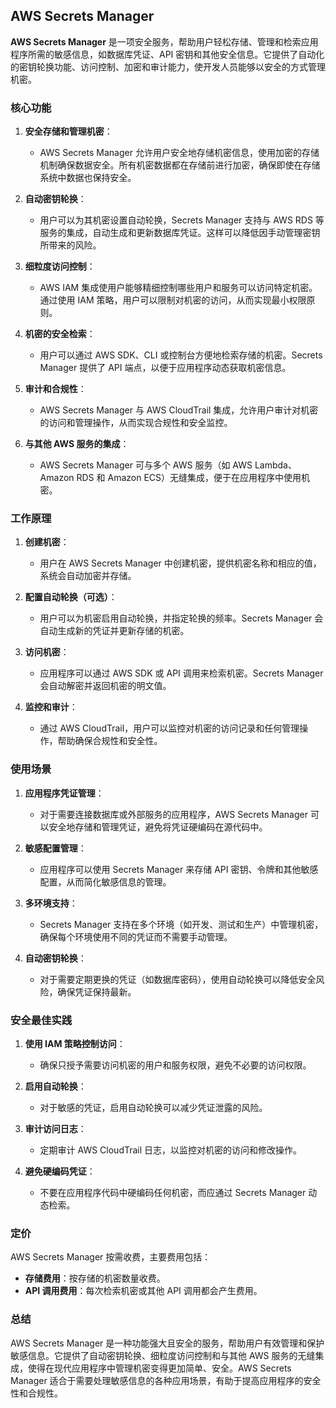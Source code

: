 ## AWS Secrets Manager

**AWS Secrets Manager** 是一项安全服务，帮助用户轻松存储、管理和检索应用程序所需的敏感信息，如数据库凭证、API 密钥和其他安全信息。它提供了自动化的密钥轮换功能、访问控制、加密和审计能力，使开发人员能够以安全的方式管理机密。

### 核心功能

1. **安全存储和管理机密**：
   - AWS Secrets Manager 允许用户安全地存储机密信息，使用加密的存储机制确保数据安全。所有机密数据都在存储前进行加密，确保即使在存储系统中数据也保持安全。

2. **自动密钥轮换**：
   - 用户可以为其机密设置自动轮换，Secrets Manager 支持与 AWS RDS 等服务的集成，自动生成和更新数据库凭证。这样可以降低因手动管理密钥所带来的风险。

3. **细粒度访问控制**：
   - AWS IAM 集成使用户能够精细控制哪些用户和服务可以访问特定机密。通过使用 IAM 策略，用户可以限制对机密的访问，从而实现最小权限原则。

4. **机密的安全检索**：
   - 用户可以通过 AWS SDK、CLI 或控制台方便地检索存储的机密。Secrets Manager 提供了 API 端点，以便于应用程序动态获取机密信息。

5. **审计和合规性**：
   - AWS Secrets Manager 与 AWS CloudTrail 集成，允许用户审计对机密的访问和管理操作，从而实现合规性和安全监控。

6. **与其他 AWS 服务的集成**：
   - AWS Secrets Manager 可与多个 AWS 服务（如 AWS Lambda、Amazon RDS 和 Amazon ECS）无缝集成，便于在应用程序中使用机密。

### 工作原理

1. **创建机密**：
   - 用户在 AWS Secrets Manager 中创建机密，提供机密名称和相应的值，系统会自动加密并存储。

2. **配置自动轮换（可选）**：
   - 用户可以为机密启用自动轮换，并指定轮换的频率。Secrets Manager 会自动生成新的凭证并更新存储的机密。

3. **访问机密**：
   - 应用程序可以通过 AWS SDK 或 API 调用来检索机密。Secrets Manager 会自动解密并返回机密的明文值。

4. **监控和审计**：
   - 通过 AWS CloudTrail，用户可以监控对机密的访问记录和任何管理操作，帮助确保合规性和安全性。

### 使用场景

1. **应用程序凭证管理**：
   - 对于需要连接数据库或外部服务的应用程序，AWS Secrets Manager 可以安全地存储和管理凭证，避免将凭证硬编码在源代码中。

2. **敏感配置管理**：
   - 应用程序可以使用 Secrets Manager 来存储 API 密钥、令牌和其他敏感配置，从而简化敏感信息的管理。

3. **多环境支持**：
   - Secrets Manager 支持在多个环境（如开发、测试和生产）中管理机密，确保每个环境使用不同的凭证而不需要手动管理。

4. **自动密钥轮换**：
   - 对于需要定期更换的凭证（如数据库密码），使用自动轮换可以降低安全风险，确保凭证保持最新。

### 安全最佳实践

1. **使用 IAM 策略控制访问**：
   - 确保只授予需要访问机密的用户和服务权限，避免不必要的访问权限。

2. **启用自动轮换**：
   - 对于敏感的凭证，启用自动轮换可以减少凭证泄露的风险。

3. **审计访问日志**：
   - 定期审计 AWS CloudTrail 日志，以监控对机密的访问和修改操作。

4. **避免硬编码凭证**：
   - 不要在应用程序代码中硬编码任何机密，而应通过 Secrets Manager 动态检索。

### 定价

AWS Secrets Manager 按需收费，主要费用包括：
- **存储费用**：按存储的机密数量收费。
- **API 调用费用**：每次检索机密或其他 API 调用都会产生费用。

### 总结

AWS Secrets Manager 是一种功能强大且安全的服务，帮助用户有效管理和保护敏感信息。它提供了自动密钥轮换、细粒度访问控制和与其他 AWS 服务的无缝集成，使得在现代应用程序中管理机密变得更加简单、安全。AWS Secrets Manager 适合于需要处理敏感信息的各种应用场景，有助于提高应用程序的安全性和合规性。